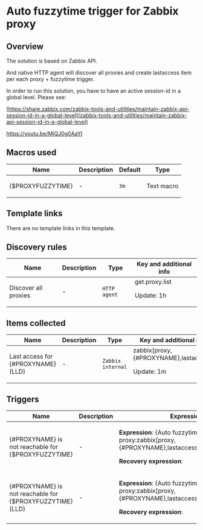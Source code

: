 # Auto fuzzytime trigger for Zabbix proxy

## Overview

The solution is based on Zabbix API.


And native HTTP agent will discover all proxies and create lastaccess item per each proxy + fuzzytime trigger.


In order to run this solution, you have to have an active session-id in a global level. Please see:


[https://share.zabbix.com/zabbix-tools-and-utilities/maintain-zabbix-api-session-id-in-a-global-level](zabbix-tools-and-utilities/maintain-zabbix-api-session-id-in-a-global-level)


<https://youtu.be/MjQJ0g0AaYI>


 

## Macros used

|Name|Description|Default|Type|
|----|-----------|-------|----|
|{$PROXYFUZZYTIME}|<p>-</p>|`3m`|Text macro|
## Template links

There are no template links in this template.

## Discovery rules

|Name|Description|Type|Key and additional info|
|----|-----------|----|----|
|Discover all proxies|<p>-</p>|`HTTP agent`|get.proxy.list<p>Update: 1h</p>|
## Items collected

|Name|Description|Type|Key and additional info|
|----|-----------|----|----|
|Last access for {#PROXYNAME} (LLD)|<p>-</p>|`Zabbix internal`|zabbix[proxy,{#PROXYNAME},lastaccess]<p>Update: 1m</p>|
## Triggers

|Name|Description|Expression|Priority|
|----|-----------|----------|--------|
|{#PROXYNAME} is not reachable for {$PROXYFUZZYTIME}|<p>-</p>|<p>**Expression**: {Auto fuzzytime trigger for Zabbix proxy:zabbix[proxy,{#PROXYNAME},lastaccess].fuzzytime(3m)}=0</p><p>**Recovery expression**: </p>|high|
|{#PROXYNAME} is not reachable for {$PROXYFUZZYTIME} (LLD)|<p>-</p>|<p>**Expression**: {Auto fuzzytime trigger for Zabbix proxy:zabbix[proxy,{#PROXYNAME},lastaccess].fuzzytime(3m)}=0</p><p>**Recovery expression**: </p>|high|
